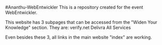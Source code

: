 #Ananthu-WebEntwickler
This is a repository created for the event WebEntwickler.

This website has 3 subpages that can be accessed from the "Widen Your Knowledge" section. They are:
verify.net
Delivra
All Services

Even besides these 3, all links in the main website "index" are working.